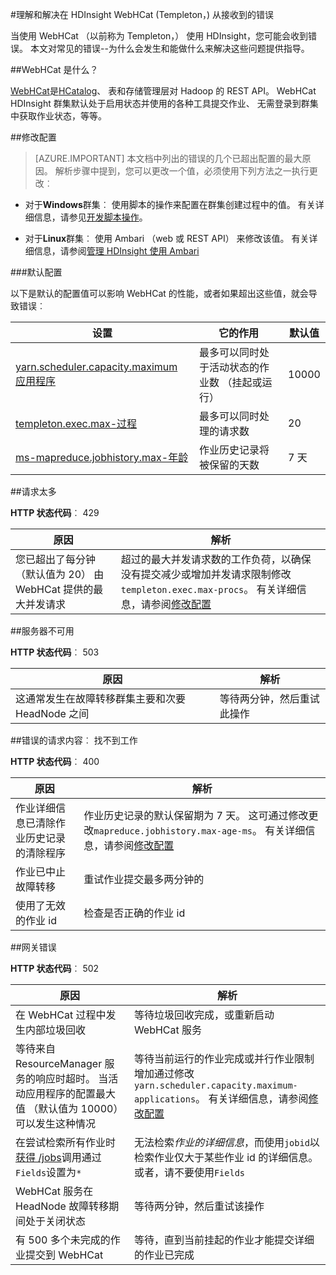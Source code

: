 <properties
 pageTitle="了解和解决上 HDInsight 的 WebHCat 错误"
 description="了解如何关于常见错误返回到由 WebHCat 在 HDInsight 上，以及如何解决这些问题。"
 services="hdinsight"
 documentationCenter=""
 authors="Blackmist"
 manager="jhubbard"
 editor="cgronlun"
 tags="azure-portal"/>

<tags
 ms.service="hdinsight"
 ms.devlang="na"
 ms.topic="article"
 ms.tgt_pltfrm="na"
 ms.workload="big-data"
 ms.date="09/27/2016"
 ms.author="larryfr"/>

#<a name="understand-and-resolve-errors-received-from-webhcat-templeton-on-hdinsight"></a>理解和解决在 HDInsight WebHCat (Templeton，) 从接收到的错误

当使用 WebHCat （以前称为 Templeton，） 使用 HDInsight，您可能会收到错误。 本文对常见的错误--为什么会发生和能做什么来解决这些问题提供指导。

##<a name="what-is-webhcat"></a>WebHCat 是什么？

[WebHCat](https://cwiki.apache.org/confluence/display/Hive/WebHCat)是[HCatalog](https://cwiki.apache.org/confluence/display/Hive/HCatalog)、 表和存储管理层对 Hadoop 的 REST API。 WebHCat HDInsight 群集默认处于启用状态并使用的各种工具提交作业、 无需登录到群集中获取作业状态，等等。

##<a name="modifying-configuration"></a>修改配置

> [AZURE.IMPORTANT] 本文档中列出的错误的几个已超出配置的最大原因。 解析步骤中提到，您可以更改一个值，必须使用下列方法之一执行更改︰

* 对于**Windows**群集︰ 使用脚本的操作来配置在群集创建过程中的值。 有关详细信息，请参见[开发脚本操作](hdinsight-hadoop-script-actions.md)。

* 对于**Linux**群集︰ 使用 Ambari （web 或 REST API） 来修改该值。 有关详细信息，请参阅[管理 HDInsight 使用 Ambari](hdinsight-hadoop-manage-ambari.md)

###<a name="default-configuration"></a>默认配置

以下是默认的配置值可以影响 WebHCat 的性能，或者如果超出这些值，就会导致错误︰

| 设置 | 它的作用 | 默认值 |
| ------- | ------------ | ------------- |
| [yarn.scheduler.capacity.maximum 应用程序][maximum-applications] | 最多可以同时处于活动状态的作业数 （挂起或运行） | 10000 |
| [templeton.exec.max-过程][max-procs] | 最多可以同时处理的请求数 | 20 |
| [ms-mapreduce.jobhistory.max-年龄][max-age-ms] | 作业历史记录将被保留的天数 | 7 天 |

##<a name="too-many-requests"></a>请求太多

**HTTP 状态代码**︰ 429

| 原因 | 解析 |
| ----- | ---------- |
| 您已超出了每分钟 （默认值为 20） 由 WebHCat 提供的最大并发请求 | 超过的最大并发请求数的工作负荷，以确保没有提交减少或增加并发请求限制修改`templeton.exec.max-procs`。 有关详细信息，请参阅[修改配置](#modifying-configuration) |

##<a name="server-unavailable"></a>服务器不可用

**HTTP 状态代码**︰ 503

| 原因 | 解析 |
| ---------------- | ------------------- |
| 这通常发生在故障转移群集主要和次要 HeadNode 之间 | 等待两分钟，然后重试此操作 |

##<a name="bad-request-content-could-not-find-job"></a>错误的请求内容︰ 找不到工作

**HTTP 状态代码**︰ 400

| 原因 | 解析 |
| ---------------- | ------------------- |
| 作业详细信息已清除作业历史记录的清除程序 | 作业历史记录的默认保留期为 7 天。 这可通过修改更改`mapreduce.jobhistory.max-age-ms`。 有关详细信息，请参阅[修改配置](#modifying-configuration) |
| 作业已中止故障转移 | 重试作业提交最多两分钟的 |
| 使用了无效的作业 id | 检查是否正确的作业 id |

##<a name="bad-gateway"></a>网关错误

**HTTP 状态代码**︰ 502

| 原因 | 解析 |
| ---------------- | ------------------- |
| 在 WebHCat 过程中发生内部垃圾回收 | 等待垃圾回收完成，或重新启动 WebHCat 服务 |
| 等待来自 ResourceManager 服务的响应时超时。 当活动应用程序的配置最大值 （默认值为 10000） 可以发生这种情况 | 等待当前运行的作业完成或并行作业限制增加通过修改`yarn.scheduler.capacity.maximum-applications`。 有关详细信息，请参阅[修改配置](#modifying-configuration)  |
| 在尝试检索所有作业时[获得 /jobs](https://cwiki.apache.org/confluence/display/Hive/WebHCat+Reference+Jobs)调用通过`Fields`设置为`*` | 无法检索*作业的详细信息*，而使用`jobid`以检索作业仅大于某些作业 id 的详细信息。 或者，请不要使用`Fields` |
| WebHCat 服务在 HeadNode 故障转移期间处于关闭状态 | 等待两分钟，然后重试该操作 |
| 有 500 多个未完成的作业提交到 WebHCat | 等待，直到当前挂起的作业才能提交详细的作业已完成 |

[maximum-applications]: http://docs.hortonworks.com/HDPDocuments/HDP2/HDP-2.1.3/bk_system-admin-guide/content/setting_application_limits.html
[max-procs]: https://hive.apache.org/javadocs/hcat-r0.5.0/configuration.html
[max-age-ms]: http://docs.hortonworks.com/HDPDocuments/HDP2/HDP-2.0.6.0/ds_Hadoop/hadoop-mapreduce-client/hadoop-mapreduce-client-core/mapred-default.xml
 

